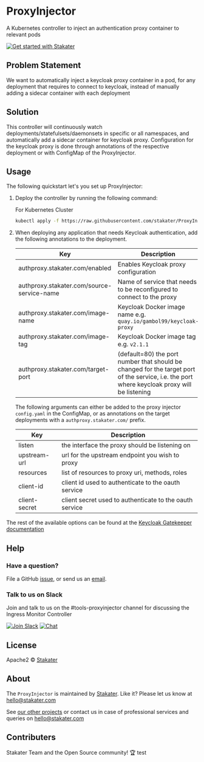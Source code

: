 # ProxyInjector
A Kubernetes controller to inject an authentication proxy container to relevant pods

[![Get started with Stakater](https://stakater.github.io/README/stakater-github-banner.png)](http://stakater.com/?utm_source=ProxyInjector&utm_medium=github)

## Problem Statement

We want to automatically inject a keycloak proxy container in a pod, for any deployment that requires to connect
 to keycloak, instead of manually adding a sidecar container with each deployment 

## Solution

This controller will continuously watch deployments/statefulsets/daemonsets in specific or all namespaces,
 and automatically add a sidecar container for keycloak proxy. Configuration for the keycloak proxy is done through
 annotations of the respective deployment or with ConfigMap of the ProxyInjector.


## Usage

The following quickstart let's you set up ProxyInjector:

1. Deploy the controller by running the following command:

    For Kubernetes Cluster
   ```bash
   kubectl apply -f https://raw.githubusercontent.com/stakater/ProxyInjector/master/deployments/kubernetes/proxyinjector.yaml -n default

2. When deploying any application that needs Keycloak authentication, add the following annotations to the deployment.
  
    | Key                                        | Description                                                                                                                                  |
    |--------------------------------------------|----------------------------------------------------------------------------------------------------------------------------------------------|
    | authproxy.stakater.com/enabled             | Enables Keycloak proxy configuration                                                                                                         |
    | authproxy.stakater.com/source-service-name | Name of service that needs to be reconfigured to connect to the proxy                                                                        |
    | authproxy.stakater.com/image-name          | Keycloak Docker image name e.g. `quay.io/gambol99/keycloak-proxy`                                                                            |
    | authproxy.stakater.com/image-tag           | Keycloak Docker image tag e.g. `v2.1.1`                                                                                                      |
    | authproxy.stakater.com/target-port         | (default=80) the port number that should be changed for the target port of the service, i.e. the port where keycloak proxy will be listening |
    
    The following arguments can either be added to the proxy injector `config.yaml` in the ConfigMap, or as annotations
    on the target deployments with a `authproxy.stakater.com/` prefix.

    | Key           | Description                                             |
    |---------------|---------------------------------------------------------|
    | listen        | the interface the proxy should be listening on          |
    | upstream-url  | url for the upstream endpoint you wish to proxy         |
    | resources     | list of resources to proxy uri, methods, roles          |
    | client-id     | client id used to authenticate to the oauth service     |
    | client-secret | client secret used to authenticate to the oauth service |

The rest of the available options can be found at the [Keycloak Gatekeeper documentation](https://github.com/keycloak/keycloak-gatekeeper#keycloak-proxy)
 
## Help

### Have a question?
File a GitHub [issue](https://github.com/stakater/ProxyInjector/issues), or send us an [email](mailto:hello@stakater.com).

### Talk to us on Slack
Join and talk to us on the #tools-proxyinjector channel for discussing the Ingress Monitor Controller

[![Join Slack](https://stakater.github.io/README/stakater-join-slack-btn.png)](https://stakater-slack.herokuapp.com/)
[![Chat](https://stakater.github.io/README/stakater-chat-btn.png)](https://stakater.slack.com/messages/)

## License

Apache2 © [Stakater](http://stakater.com)

## About

The `ProxyInjector` is maintained by [Stakater][website]. Like it? Please let us know at <hello@stakater.com>

See [our other projects][community]
or contact us in case of professional services and queries on <hello@stakater.com>

  [website]: http://stakater.com/
  [community]: https://www.stakater.com/projects-overview.html

## Contributers

Stakater Team and the Open Source community! :trophy:
test
